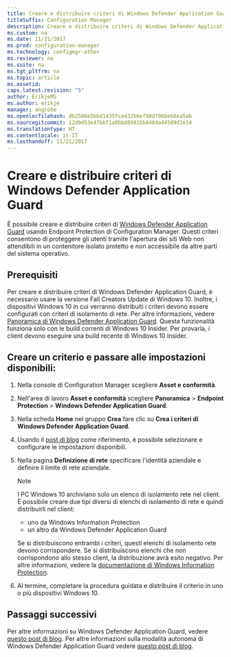 ```yaml
---
title: Creare e distribuire criteri di Windows Defender Application Guard
titleSuffix: Configuration Manager
description: Creare e distribuire criteri di Windows Defender Application Guard.
ms.custom: na
ms.date: 11/21/2017
ms.prod: configuration-manager
ms.technology: configmgr-other
ms.reviewer: na
ms.suite: na
ms.tgt_pltfrm: na
ms.topic: article
ms.assetid: 
caps.latest.revision: "5"
author: ErikjeMS
ms.author: erikje
manager: angrobe
ms.openlocfilehash: db2508e5bbd1435fce432b6ef98d7968e68ea5ab
ms.sourcegitcommit: 12d0d53e47bbf1a0bbd85015b8404a44589d1e14
ms.translationtype: HT
ms.contentlocale: it-IT
ms.lasthandoff: 11/21/2017
---
```

# <a name="create-and-deploy-windows-defender-application-guard-policy----1351960---"></a>Creare e distribuire criteri di Windows Defender Application Guard <!-- 1351960 -->

È possibile creare e distribuire criteri di [Windows Defender Application Guard](https://docs.microsoft.com/windows/threat-protection/windows-defender-application-guard/wd-app-guard-overview) usando Endpoint Protection di Configuration Manager. Questi criteri consentono di proteggere gli utenti tramite l'apertura dei siti Web non attendibili in un contenitore isolato protetto e non accessibile da altre parti del sistema operativo.

## <a name="prerequisites"></a>Prerequisiti

Per creare e distribuire criteri di Windows Defender Application Guard, è necessario usare la versione Fall Creators Update di Windows 10. Inoltre, i dispositivi Windows 10 in cui verranno distribuiti i criteri devono essere configurati con criteri di isolamento di rete. Per altre informazioni, vedere [Panoramica di Windows Defender Application Guard](https://docs.microsoft.com/en-us/windows/threat-protection/windows-defender-application-guard/wd-app-guard-overview). Questa funzionalità funziona solo con le build correnti di Windows 10 Insider. Per provarla, i client devono eseguire una build recente di Windows 10 Insider.


## <a name="create-a-policy-and-to-browse-the-available-settings"></a>Creare un criterio e passare alle impostazioni disponibili:

1. Nella console di Configuration Manager scegliere **Asset e conformità**.
2. Nell'area di lavoro **Asset e conformità** scegliere **Panoramica** > **Endpoint Protection** > **Windows Defender Application Guard**.
3. Nella scheda **Home** nel gruppo **Crea** fare clic su **Crea i criteri di Windows Defender Application Guard**.
4. Usando il [post di blog](https://blogs.windows.com/msedgedev/2016/09/27/application-guard-microsoft-edge/#BmJGKPfSjHHzsMmI.97) come riferimento, è possibile selezionare e configurare le impostazioni disponibili.
5. Nella pagina **Definizione di rete** specificare l'identità aziendale e definire il limite di rete aziendale.

    > [!NOTE]
    > I PC Windows 10 archiviano solo un elenco di isolamento rete nel client. È possibile creare due tipi diversi di elenchi di isolamento di rete e quindi distribuirli nel client:
    >
    >  - uno da Windows Information Protection
    >  - un altro da Windows Defender Application Guard
    >
    > Se si distribuiscono entrambi i criteri, questi elenchi di isolamento rete devono corrispondere. Se si distribuiscono elenchi che non corrispondono allo stesso client, la distribuzione avrà esito negativo. Per altre informazioni, vedere la [documentazione di Windows Information Protection](https://docs.microsoft.com/windows/threat-protection/windows-information-protection/create-wip-policy-using-sccm).
    > 
    > 

6. Al termine, completare la procedura guidata e distribuire il criterio in uno o più dispositivi Windows 10.

## <a name="next-steps"></a>Passaggi successivi
Per altre informazioni su Windows Defender Application Guard, vedere [questo post di blog](https://blogs.windows.com/msedgedev/2016/09/27/application-guard-microsoft-edge/#BmJGKPfSjHHzsMmI.97). Per altre informazioni sulla modalità autonoma di Windows Defender Application Guard vedere [questo post di blog](https://techcommunity.microsoft.com/t5/Windows-Insider-Program/Windows-Defender-Application-Guard-Standalone-mode/td-p/66903).
